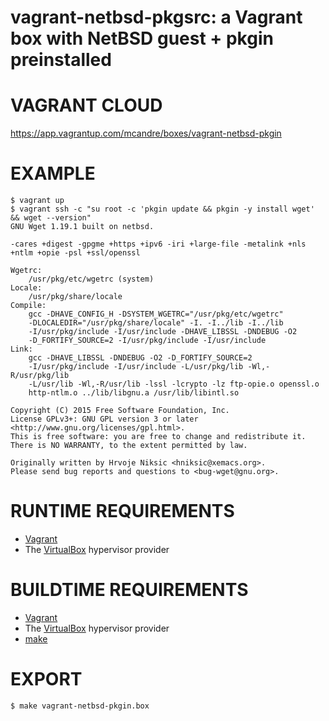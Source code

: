# vagrant-netbsd-pkgsrc: a Vagrant box with NetBSD guest + pkgin preinstalled

# VAGRANT CLOUD

https://app.vagrantup.com/mcandre/boxes/vagrant-netbsd-pkgin

# EXAMPLE

```console
$ vagrant up
$ vagrant ssh -c "su root -c 'pkgin update && pkgin -y install wget' && wget --version"
GNU Wget 1.19.1 built on netbsd.

-cares +digest -gpgme +https +ipv6 -iri +large-file -metalink +nls
+ntlm +opie -psl +ssl/openssl

Wgetrc:
    /usr/pkg/etc/wgetrc (system)
Locale:
    /usr/pkg/share/locale
Compile:
    gcc -DHAVE_CONFIG_H -DSYSTEM_WGETRC="/usr/pkg/etc/wgetrc"
    -DLOCALEDIR="/usr/pkg/share/locale" -I. -I../lib -I../lib
    -I/usr/pkg/include -I/usr/include -DHAVE_LIBSSL -DNDEBUG -O2
    -D_FORTIFY_SOURCE=2 -I/usr/pkg/include -I/usr/include
Link:
    gcc -DHAVE_LIBSSL -DNDEBUG -O2 -D_FORTIFY_SOURCE=2
    -I/usr/pkg/include -I/usr/include -L/usr/pkg/lib -Wl,-R/usr/pkg/lib
    -L/usr/lib -Wl,-R/usr/lib -lssl -lcrypto -lz ftp-opie.o openssl.o
    http-ntlm.o ../lib/libgnu.a /usr/lib/libintl.so

Copyright (C) 2015 Free Software Foundation, Inc.
License GPLv3+: GNU GPL version 3 or later
<http://www.gnu.org/licenses/gpl.html>.
This is free software: you are free to change and redistribute it.
There is NO WARRANTY, to the extent permitted by law.

Originally written by Hrvoje Niksic <hniksic@xemacs.org>.
Please send bug reports and questions to <bug-wget@gnu.org>.
```

# RUNTIME REQUIREMENTS

* [Vagrant](https://www.vagrantup.com)
* The [VirtualBox](https://www.virtualbox.org) hypervisor provider

# BUILDTIME REQUIREMENTS

* [Vagrant](https://www.vagrantup.com)
* The [VirtualBox](https://www.virtualbox.org) hypervisor provider
* [make](https://www.gnu.org/software/make/)

# EXPORT

```console
$ make vagrant-netbsd-pkgin.box
```
